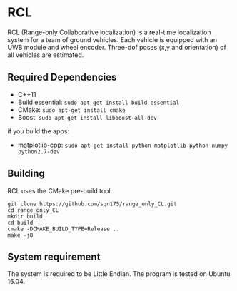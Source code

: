 # RCL
RCL (Range-only Collaborative localization) is a real-time localization system for a team of ground vehicles. Each vehicle is equipped with an UWB module and wheel encoder. Three-dof poses (x,y and orientation) of all vehicles are estimated.

## Required Dependencies
- C++11
- Build essential: `sudo apt-get install build-essential`
- CMake: `sudo apt-get install cmake`
- Boost: `sudo apt-get install libboost-all-dev`
  
if you build the apps:
- matplotlib-cpp: `sudo apt-get install python-matplotlib python-numpy python2.7-dev`

## Building
RCL uses the CMake pre-build tool.

```
git clone https://github.com/sqn175/range_only_CL.git
cd range_only_CL
mkdir build
cd build
cmake -DCMAKE_BUILD_TYPE=Release ..
make -j8
```

## System requirement
The system is required to be Little Endian. The program is tested on Ubuntu 16.04.